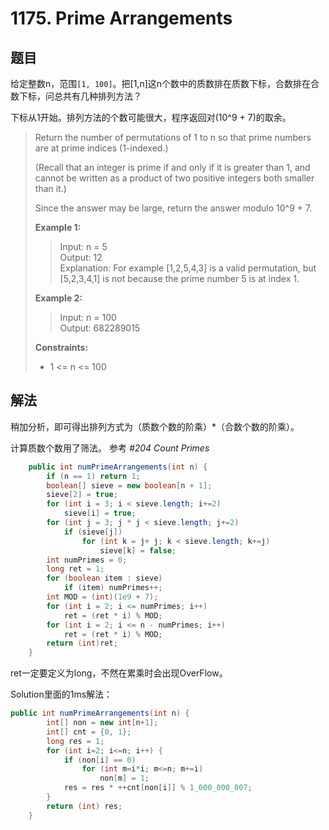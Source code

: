 # 1175. Prime Arrangements

## 题目

给定整数n，范围`[1, 100]`。把[1,n]这n个数中的质数排在质数下标，合数排在合数下标，问总共有几种排列方法？

下标从1开始。排列方法的个数可能很大，程序返回对(10^9 + 7)的取余。

>Return the number of permutations of 1 to n so that prime numbers are at prime indices (1-indexed.)
>
>(Recall that an integer is prime if and only if it is greater than 1, and cannot be written as a product of two positive integers both smaller than it.)
>
>Since the answer may be large, return the answer modulo 10^9 + 7.
>
>**Example 1:**
>
>>Input: n = 5  
>>Output: 12  
>>Explanation: For example [1,2,5,4,3] is a valid permutation, but [5,2,3,4,1] is not because the prime number 5 is at index 1.
>
>**Example 2:**
>
>>Input: n = 100  
>>Output: 682289015  
>
>**Constraints:**
>
> - 1 <= n <= 100

## 解法

稍加分析，即可得出排列方式为（质数个数的阶乘）*（合数个数的阶乘）。

计算质数个数用了筛法。 参考 *#204 Count Primes*

```java
    public int numPrimeArrangements(int n) {
        if (n == 1) return 1;
        boolean[] sieve = new boolean[n + 1];
        sieve[2] = true;
        for (int i = 3; i < sieve.length; i+=2)
            sieve[i] = true;
        for (int j = 3; j * j < sieve.length; j+=2)
            if (sieve[j])
                for (int k = j+ j; k < sieve.length; k+=j)
                    sieve[k] = false;
        int numPrimes = 0;
        long ret = 1;
        for (boolean item : sieve)
            if (item) numPrimes++;
        int MOD = (int)(1e9 + 7);
        for (int i = 2; i <= numPrimes; i++)
            ret = (ret * i) % MOD;
        for (int i = 2; i <= n - numPrimes; i++)
            ret = (ret * i) % MOD;
        return (int)ret;
    }
```

ret一定要定义为long，不然在累乘时会出现OverFlow。

Solution里面的1ms解法：

```java
public int numPrimeArrangements(int n) {
        int[] non = new int[n+1];
        int[] cnt = {0, 1};
        long res = 1;
        for (int i=2; i<=n; i++) {
            if (non[i] == 0)
                for (int m=i*i; m<=n; m+=i)
                    non[m] = 1;
            res = res * ++cnt[non[i]] % 1_000_000_007;
        }
        return (int) res;
    }
```
